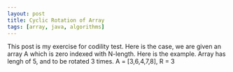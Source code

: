 ```yaml
---
layout: post
title: Cyclic Rotation of Array 
tags: [array, java, algorithms]
---
```


This post is my exercise for codility test. Here is the case, we are given an array A which is zero indexed with N-length. Here is the example. Array has lengh of 5, and to be rotated 3 times. 
A = [3,6,4,7,8], R = 3

